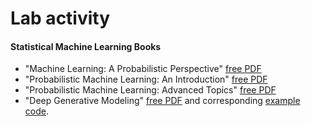 # Lab activity #

#### Statistical Machine Learning Books 
- "Machine Learning: A Probabilistic Perspective" [free PDF](https://probml.github.io/pml-book/book0.html)
- "Probabilistic Machine Learning: An Introduction" [free PDF](https://probml.github.io/pml-book/book1.html)
- "Probabilistic Machine Learning: Advanced Topics" [free PDF](https://probml.github.io/pml-book/book2.html)
- "Deep Generative Modeling" [free PDF](https://link.springer.com/book/10.1007/978-3-030-93158-2) and corresponding [example code](https://github.com/jmtomczak/intro_dgm).

